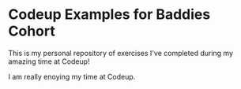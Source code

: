 # Codeup Examples for Baddies Cohort

This is my personal repository of exercises I've completed during my amazing time at Codeup!

I am really enoying my time at Codeup.

